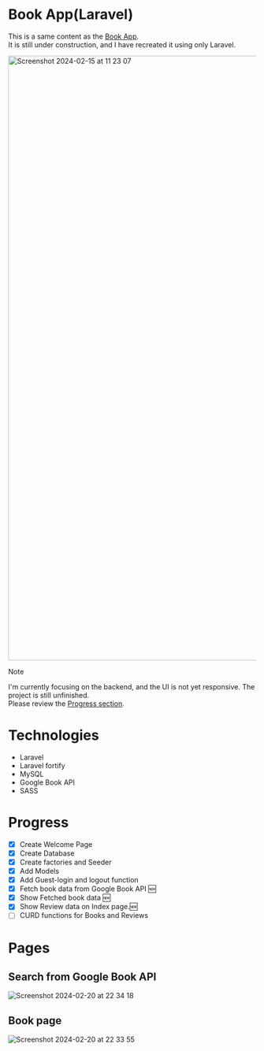 # Book App(Laravel)
This is a same content as the [Book App](https://github.com/Reikasan/book-app/). <br/>
It is still under construction, and I have recreated it using only Laravel.

<img width="1228" alt="Screenshot 2024-02-15 at 11 23 07" src="https://github.com/Reikasan/laravel-book-app/assets/68085523/c8a9d4b6-9459-449a-9af1-7af1705cf80b">

> [!NOTE]
> I'm currently focusing on the backend, and the UI is not yet responsive.
> The project is still unfinished. <br/>
> Please review the [Progress section](https://github.com/Reikasan/laravel-book-app/#progress).

# Technologies
- Laravel
- Laravel fortify
- MySQL
- Google Book API
- SASS

# Progress
- [x] Create Welcome Page
- [x] Create Database
- [x] Create factories and Seeder
- [x] Add Models
- [x] Add Guest-login and logout function
- [x] Fetch book data from Google Book API 🆕
- [x] Show Fetched book data 🆕
- [x] Show Review data on Index page.🆕
- [ ] CURD functions for Books and Reviews

# Pages
## Search from Google Book API 
![Screenshot 2024-02-20 at 22 34 18](https://github.com/Reikasan/laravel-book-app/assets/68085523/a647aba0-2917-4957-bcd0-de047e601d2f)

## Book page
![Screenshot 2024-02-20 at 22 33 55](https://github.com/Reikasan/laravel-book-app/assets/68085523/298a9a88-9a29-4a0f-ae45-b15f951b40b7)

